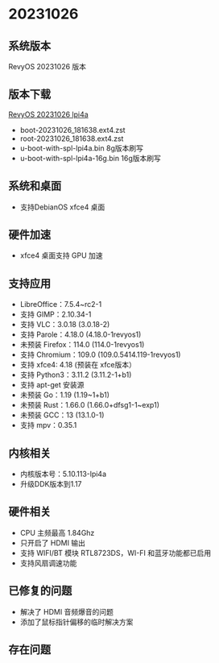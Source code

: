 # 20231026

## 系统版本

RevyOS 20231026 版本

## 版本下载

[RevyOS 20231026 lpi4a](https://mirror.iscas.ac.cn/revyos/extra/images/lpi4a/20231026/)

- boot-20231026_181638.ext4.zst
- root-20231026_181638.ext4.zst
- u-boot-with-spl-lpi4a.bin     8g版本刷写
- u-boot-with-spl-lpi4a-16g.bin 16g版本刷写

## 系统和桌面

- 支持DebianOS xfce4 桌面

## 硬件加速

- xfce4 桌面支持 GPU 加速

## 支持应用

- LibreOffice：7.5.4~rc2-1
- 支持 GIMP：2.10.34-1
- 支持 VLC：3.0.18 (3.0.18-2)
- 支持 Parole：4.18.0 (4.18.0-1revyos1)
- 未预装 Firefox：114.0 (114.0-1revyos1)
- 支持 Chromium：109.0 (109.0.5414.119-1revyos1)
- 支持 xfce4: 4.18 (预装在 xfce版本）
- 支持 Python3：3.11.2 (3.11.2-1+b1)
- 支持 apt-get 安装源
- 未预装 Go：1.19 (1.19~1+b1)
- 未预装 Rust：1.66.0 (1.66.0+dfsg1-1~exp1)
- 未预装 GCC：13 (13.1.0-1)
- 支持 mpv：0.35.1

## 内核相关

- 内核版本号：5.10.113-lpi4a
- 升级DDK版本到1.17

## 硬件相关

- CPU 主频最高 1.84Ghz
- 只开启了 HDMI 输出
- 支持 WIFI/BT 模块 RTL8723DS，WI-FI 和蓝牙功能都已启用
- 支持风扇调速功能

## 已修复的问题

- 解决了 HDMI 音频爆音的问题
- 添加了鼠标指针偏移的临时解决方案

## 存在问题
